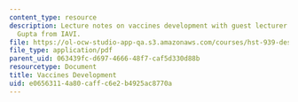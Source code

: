 ```yaml
---
content_type: resource
description: Lecture notes on vaccines development with guest lecturer Dr. Kalpana
  Gupta from IAVI.
file: https://ol-ocw-studio-app-qa.s3.amazonaws.com/courses/hst-939-designing-and-sustaining-technology-innovation-for-global-health-practice-spring-2008/e06563114a80caffc6e2b4925ac8770a_lecture11.pdf
file_type: application/pdf
parent_uid: 063439fc-d697-4666-48f7-caf5d330d88b
resourcetype: Document
title: Vaccines Development
uid: e0656311-4a80-caff-c6e2-b4925ac8770a
---
```

